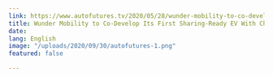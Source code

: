 ```yaml
---
link: https://www.autofutures.tv/2020/05/28/wunder-mobility-to-co-develop-its-first-sharing-ready-ev-with-chinas-yadea/
title: Wunder Mobility to Co-Develop Its First Sharing-Ready EV With China’s Yadea
date: 
lang: English
image: "/uploads/2020/09/30/autofutures-1.png"
featured: false

---
```

